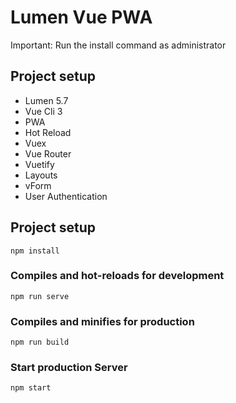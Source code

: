 # Lumen Vue PWA

Important: Run the install command as administrator

## Project setup
- Lumen 5.7
- Vue Cli 3
- PWA
- Hot Reload
- Vuex
- Vue Router
- Vuetify
- Layouts
- vForm
- User Authentication


## Project setup
```
npm install
```

### Compiles and hot-reloads for development
```
npm run serve
```

### Compiles and minifies for production
```
npm run build
```

### Start production Server
```
npm start
```
